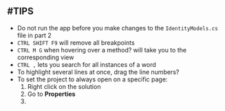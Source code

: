 #TIPS
---
* Do not run the app before you make changes to the `IdentityModels.cs` file in part 2
* `CTRL SHIFT F9` will remove all breakpoints
* `CTRL M G` when hovering over a method? will take you to the corresponding view 
* `CTRL ,` lets you search for all instances of a word
* To highlight several lines at once, drag the line numbers?
* To set the project to always open on a specific page:
  1. Right click on the solution
  2. Go to **Properties**
  3. 